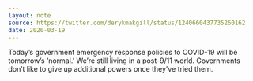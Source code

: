 ```yaml
---
layout: note
source: https://twitter.com/derykmakgill/status/1240660437735260162
date: 2020-03-19
---
```



Today’s government emergency response policies to COVID-19 will be tomorrow’s ‘normal.’ We’re still living in a post-9/11 world. Governments don’t like to give up additional powers once they’ve tried them.
